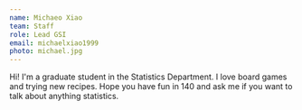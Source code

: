 ```yaml
---
name: Michaeo Xiao
team: Staff
role: Lead GSI
email: michaelxiao1999
photo: michael.jpg
---
```


Hi! I'm a graduate student in the Statistics Department. I love board games and trying new recipes. Hope you have fun in 140 and ask me if you want to talk about anything statistics.